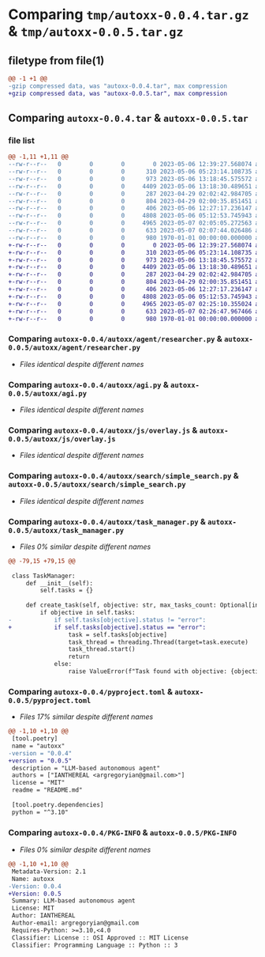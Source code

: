 # Comparing `tmp/autoxx-0.0.4.tar.gz` & `tmp/autoxx-0.0.5.tar.gz`

## filetype from file(1)

```diff
@@ -1 +1 @@
-gzip compressed data, was "autoxx-0.0.4.tar", max compression
+gzip compressed data, was "autoxx-0.0.5.tar", max compression
```

## Comparing `autoxx-0.0.4.tar` & `autoxx-0.0.5.tar`

### file list

```diff
@@ -1,11 +1,11 @@
--rw-r--r--   0        0        0        0 2023-05-06 12:39:27.568074 autoxx-0.0.4/README.md
--rw-r--r--   0        0        0      310 2023-05-06 05:23:14.108735 autoxx-0.0.4/autoxx/agent/base.py
--rw-r--r--   0        0        0      973 2023-05-06 13:18:45.575572 autoxx-0.0.4/autoxx/agent/researcher.py
--rw-r--r--   0        0        0     4409 2023-05-06 13:18:30.489651 autoxx-0.0.4/autoxx/agi.py
--rw-r--r--   0        0        0      287 2023-04-29 02:02:42.984705 autoxx-0.0.4/autoxx/azure.yaml
--rw-r--r--   0        0        0      804 2023-04-29 02:00:35.851451 autoxx-0.0.4/autoxx/js/overlay.js
--rw-r--r--   0        0        0      406 2023-05-06 12:27:17.236147 autoxx-0.0.4/autoxx/requirements.txt
--rw-r--r--   0        0        0     4808 2023-05-06 05:12:53.745943 autoxx-0.0.4/autoxx/search/simple_search.py
--rw-r--r--   0        0        0     4965 2023-05-07 02:05:05.272563 autoxx-0.0.4/autoxx/task_manager.py
--rw-r--r--   0        0        0      633 2023-05-07 02:07:44.026486 autoxx-0.0.4/pyproject.toml
--rw-r--r--   0        0        0      980 1970-01-01 00:00:00.000000 autoxx-0.0.4/PKG-INFO
+-rw-r--r--   0        0        0        0 2023-05-06 12:39:27.568074 autoxx-0.0.5/README.md
+-rw-r--r--   0        0        0      310 2023-05-06 05:23:14.108735 autoxx-0.0.5/autoxx/agent/base.py
+-rw-r--r--   0        0        0      973 2023-05-06 13:18:45.575572 autoxx-0.0.5/autoxx/agent/researcher.py
+-rw-r--r--   0        0        0     4409 2023-05-06 13:18:30.489651 autoxx-0.0.5/autoxx/agi.py
+-rw-r--r--   0        0        0      287 2023-04-29 02:02:42.984705 autoxx-0.0.5/autoxx/azure.yaml
+-rw-r--r--   0        0        0      804 2023-04-29 02:00:35.851451 autoxx-0.0.5/autoxx/js/overlay.js
+-rw-r--r--   0        0        0      406 2023-05-06 12:27:17.236147 autoxx-0.0.5/autoxx/requirements.txt
+-rw-r--r--   0        0        0     4808 2023-05-06 05:12:53.745943 autoxx-0.0.5/autoxx/search/simple_search.py
+-rw-r--r--   0        0        0     4965 2023-05-07 02:25:10.355024 autoxx-0.0.5/autoxx/task_manager.py
+-rw-r--r--   0        0        0      633 2023-05-07 02:26:47.967466 autoxx-0.0.5/pyproject.toml
+-rw-r--r--   0        0        0      980 1970-01-01 00:00:00.000000 autoxx-0.0.5/PKG-INFO
```

### Comparing `autoxx-0.0.4/autoxx/agent/researcher.py` & `autoxx-0.0.5/autoxx/agent/researcher.py`

 * *Files identical despite different names*

### Comparing `autoxx-0.0.4/autoxx/agi.py` & `autoxx-0.0.5/autoxx/agi.py`

 * *Files identical despite different names*

### Comparing `autoxx-0.0.4/autoxx/js/overlay.js` & `autoxx-0.0.5/autoxx/js/overlay.js`

 * *Files identical despite different names*

### Comparing `autoxx-0.0.4/autoxx/search/simple_search.py` & `autoxx-0.0.5/autoxx/search/simple_search.py`

 * *Files identical despite different names*

### Comparing `autoxx-0.0.4/autoxx/task_manager.py` & `autoxx-0.0.5/autoxx/task_manager.py`

 * *Files 0% similar despite different names*

```diff
@@ -79,15 +79,15 @@
   
 class TaskManager:  
     def __init__(self):  
         self.tasks = {}  
   
     def create_task(self, objective: str, max_tasks_count: Optional[int] = 3):  
         if objective in self.tasks:
-            if self.tasks[objective].status != "error":
+            if self.tasks[objective].status == "error":
                 task = self.tasks[objective]
                 task_thread = threading.Thread(target=task.execute)  
                 task_thread.start()
                 return
             else:
                 raise ValueError(f"Task found with objective: {objective}")
```

### Comparing `autoxx-0.0.4/pyproject.toml` & `autoxx-0.0.5/pyproject.toml`

 * *Files 17% similar despite different names*

```diff
@@ -1,10 +1,10 @@
 [tool.poetry]
 name = "autoxx"
-version = "0.0.4"
+version = "0.0.5"
 description = "LLM-based autonomous agent"
 authors = ["IANTHEREAL <argregoryian@gmail.com>"]
 license = "MIT"
 readme = "README.md"
 
 [tool.poetry.dependencies]
 python = "^3.10"
```

### Comparing `autoxx-0.0.4/PKG-INFO` & `autoxx-0.0.5/PKG-INFO`

 * *Files 0% similar despite different names*

```diff
@@ -1,10 +1,10 @@
 Metadata-Version: 2.1
 Name: autoxx
-Version: 0.0.4
+Version: 0.0.5
 Summary: LLM-based autonomous agent
 License: MIT
 Author: IANTHEREAL
 Author-email: argregoryian@gmail.com
 Requires-Python: >=3.10,<4.0
 Classifier: License :: OSI Approved :: MIT License
 Classifier: Programming Language :: Python :: 3
```

